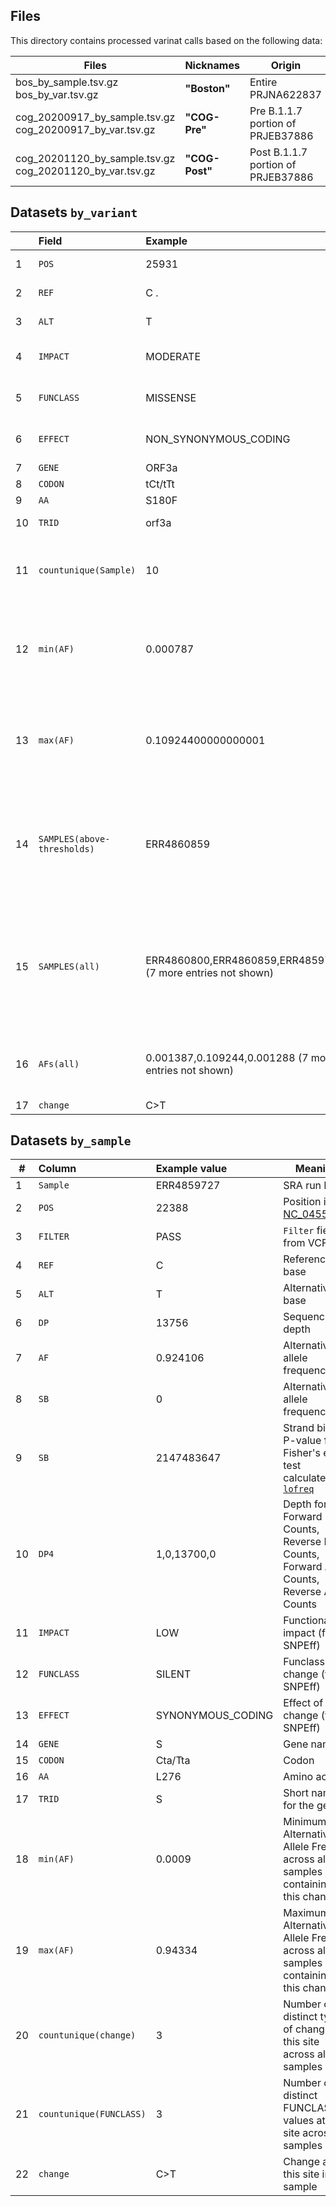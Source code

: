 ## Files

This directory contains processed varinat calls based on the following data:

| Files | Nicknames | Origin |
|-----|------------------|--------|
| bos_by_sample.tsv.gz <br>bos_by_var.tsv.gz| **"Boston"** | Entire PRJNA622837 |
|cog_20200917_by_sample.tsv.gz <br>cog_20200917_by_var.tsv.gz| **"COG-Pre"** | Pre B.1.1.7 portion of PRJEB37886 |
| cog_20201120_by_sample.tsv.gz <br>cog_20201120_by_var.tsv.gz| **"COG-Post"** | Post B.1.1.7 portion of PRJEB37886 |

## Datasets `by_variant`

|    | Field                     | Example                                                     | Meaning |
|-----|:--------------------------|:------------------------------------------------------------|---------|
|1| `POS`                       | 25931                                                       | Position in [NC_045512.2](https://www.ncbi.nlm.nih.gov/nuccore/1798174254) |
|2| `REF`                       | C                                                        .  | Reference base |
|3| `ALT`                       | T                                                           | Alternative base |
|4| `IMPACT`                    | MODERATE                                                    | Functional impact (from SNPEff) |
|5| `FUNCLASS`                  | MISSENSE                                                    | Funclass for change (from SNPEff) |
|6| `EFFECT`                    | NON_SYNONYMOUS_CODING                                       | Effect of change (from SNPEff) |
|7| `GENE`                      | ORF3a                                                       | Gene |
|8| `CODON`                     | tCt/tTt                                                     | Codon |
|9 |`AA`                        | S180F                                                       | Amino acid |
|10|`TRID`                      | orf3a                                                       | Short name for the gene |
|11|`countunique(Sample)`       | 10                                                          | Number of distinct samples containing this change |
|12|`min(AF)`                   | 0.000787                                                    | Minimum Alternative Allele Freq across all samples containing this change |
|13|`max(AF)`                   | 0.10924400000000001                                         | Maximum Alternative Allele Freq across all samples containing this change |
|14|`SAMPLES(above-thresholds)` | ERR4860859                                                  | Number of distinct samples where this change has frequency abobe threshold (5%) |
|15|`SAMPLES(all)`              | ERR4860800,ERR4860859,ERR4859778 (7 more entries not shown) | Number of distinct samples conatining this change at any frequency (including below threshold) |
|16|`AFs(all)`                  | 0.001387,0.109244,0.001288 (7 more entries not shown)       | List of all allele frequencies across all samples |
|17|`change`                    | C>T                                                         |  Change |                                                                                                                                                                                                                                                                                                                                                                                                                                                                                                                                                                                                                                                                                                                                                                                                                                                                                                                                                                                                                                                                                                                                                                                                                                                                                                                                                                                                                                                                                                                                                                                                                                                                                                                                                                                                                                                                                                                                                                                                                                                                                                                                                                                                                                                                                                                                                                                                                                                                                                                                                                                                                                                                                                                                                                                                                                                                                                                                                                                                                                                                                                                                                                                                                                                                                                                                                                                                                                                                                                                                                                                                                                                                                                                                                                                                                                                                                                                                                                                                                                                                                                                                                                                                                                                                                                                                                                                                                                                                                                                                                                                                                                                                                                                                                                                                                                                                                                                                                                                                                                                                                                                                                                                                                                                                                                                                                                                                                                                                                                                                                                                                                                                                                                                                                                                                                                                                                                                                                                                                                                                                                                                                                                                                                                                                                                                                                                                                                                                                                                                                                                                                                                                                                                                                                                                                                                                                                                                                                                                                                                                                                                                                                                                                                                                                                                                                                                                                                                                                                                                                                                                                                                                                                                                                                                                                                                                                                                                                                                                                                                                                                                                                                                                                                                                                                                                                                                                                                                                                                                                                                                                                                                                                                                                                                                                                                                                                                                                                                                                                                                                                                                                                                                                                                                                                                                                                                                                                                                                                                                                                                                                                                                                                                                                                                                                                                                                                                                                                                                                                                                                                                                                                                                                                                                                                                                                                                                                                                                                                                                                                                                                                                                                                                                                                                                                                                                                                                                                                                                                                                                                                                                                                                                                                                                                                                                                                                                                                                                                                                                                                                                                                                                                                                                                                                                                                                                                                                                                                                                                                                                                                                                                                                                                                                                                                                                                                                                                                                                                                                                                                                                                                                                                                                                                                                                                                                                                                                                                                                                                                                                                                                                                                                                                                                                                                                                                                                                                                                                                                                                                                                                                                                                                                                                                                                                                                                                                                                                                                                                                                                                                                                                                                                                                                                                                                                                                                                                                                                                                                                                                                                                                                                                                                                                                                                                                                                                                                                                                                                                                                                                                                                                                                                                                                                                                                                                                                                                                                                                                                                                                                                                                                                                                                                                                                                                                                                                                                                                                                                                                               |

## Datasets `by_sample`

| # |  Column               | Example value     | Meaning |
|--|:----------------------|:------------------|---------|
|1| `Sample`                | ERR4859727        | SRA run ID |
|2| `POS`                   | 22388             | Position in [NC_045512.2](https://www.ncbi.nlm.nih.gov/nuccore/1798174254) |
|3| `FILTER`                | PASS              | `Filter` field from VCF |
|4| `REF`                   | C                 |  Reference base |
|5| `ALT`                   | T                 | Alternative base |
|6| `DP`                    | 13756             | Sequencing depth |
|7| `AF`                    | 0.924106          | Alternative allele frequency |
|8| `SB`                    | 0                 | Alternative allele frequency |
|9| `SB`                    | 2147483647        | Strand bias P-value from Fisher's exact test calculated by [`lofreq`](https://csb5.github.io/lofreq/) |
|10|`DP4`                   | 1,0,13700,0       | Depth for Forward Ref Counts, Reverse Ref Counts, Forward Alt Counts, Reverse Alt Counts |
|11|`IMPACT`                | LOW               | Functional impact (from SNPEff) |
|12|`FUNCLASS`              | SILENT            | Funclass for change (from SNPEff) |
|13|`EFFECT`                | SYNONYMOUS_CODING | Effect of change (from SNPEff) |
|14|`GENE`                  | S                 | Gene name |
|15|`CODON`                 | Cta/Tta           | Codon |
|16|`AA`                    | L276              | Amino acid |
|17|`TRID`                  | S                 | Short name for the gene |
|18|`min(AF)`               | 0.0009            | Minimum Alternative Allele Freq across all samples containing this change |
|19|`max(AF)`               | 0.94334           | Maximum Alternative Allele Freq across all samples containing this change |
|20|`countunique(change)`   | 3                 | Number of distinct types of changes at this site across all samples |
|21|`countunique(FUNCLASS)` | 3                 | Number of distinct FUNCLASS values at this site across all samples |
|22|`change`                | C>T               | Change at this site in this sample |
